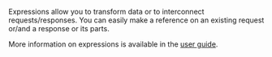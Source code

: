 Expressions allow you to transform data or to interconnect requests/responses. You can easily make a reference on an existing request or/and a response or its parts.

More information on expressions is available in the <a href="https://restlet.com/documentation/client/user-guide/perform-requests/expressions/overview" target="_blank">user guide</a>.
